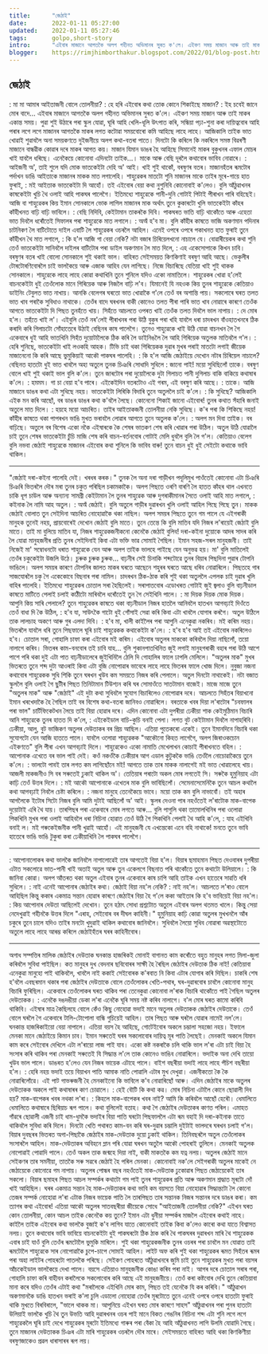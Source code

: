 ```yaml
---
title:		"জেঠাই"
date:		2022-01-11 05:27:00
updated:	2022-01-11 05:27:46
tags: 	    golpo,short-story
intro:      "এইবাৰ মাজানে আগতকৈ অলপ গহীনত অভিমানৰ সুৰত ক'লে। এইকণ সময় মাজান আৰু তাই মাকৰ একান্ত সময়।"
blogger:	https://rimjhimborthakur.blogspot.com/2022/01/blog-post.html
---
```


## জেঠাই

: মা মা আমাৰ আইতাজনী বোলে তোলনীয়া?
: হে হৰি এইবোৰ কথা তোক কোনে শিকাইছে মাজান?
: ইহ চবেই জানে মোৰ বাদে...
এইবাৰ মাজানে আগতকৈ অলপ গহীনত অভিমানৰ সুৰত ক'লে। এইকণ সময় মাজান আৰু তাই মাকৰ একান্ত সময়। পুৱা শুই উঠাৰে পৰা স্কুল যোৱা, ঘূৰি আহি খেলি-ধূলি উৎপাত কৰি, সন্ধিয়া পঢ়া-শুনা কৰা দায়িত্ববোৰ আহি পৰাৰ লগে লগে মাজানৰ আগতকৈ মাকৰ লগত কটোৱা সময়বোৰো কমি আহিছে লাহে লাহে। আজিকালি তাইক ভাত খোৱাই শুৱাবলৈ অনা সময়কণতে দুইজনীয়ে অলপ কথা-বতৰা পাতে। দিনটো কি কৰিলে কি নকৰিলে সমস্ত বিৱৰণী মাজানে বান্ধৱীক কোৱাৰ দৰে মাকৰ আগত কয়। মাজান যিমান ডাঙৰ হৈ আহিছে সিমানেই মাকৰ বুকুখনৰ এফাল মোচৰ খাই যাবলৈ ধৰিছে। এনেকৈয়ে কোনোবা এদিনটো তাইক...। মাকে আৰু বেছি দূৰলৈ কথাবোৰ ভাবিব নোৱাৰে।
: আইজনী অ', তাই শুলে যদি মোক ভাতকেইটা দেহি অ' আই। খাই শুই থাকোঁ, বৰষুণৰ বতৰ। 
মাজানহঁতৰ ৰূমটোৰ পৰ্দাখন ডাঙি আইতাকে মাজানৰ মাকক মাত লগালেহি। শাহুৱেকৰ মাতটো শুনি মাজানৰ মাকে তাইৰ মূৰে-গায়ে হাত ফুৰাই,
: মই আইতাক ভাতকেইটা দি আহোঁ। তই এইবোৰ বেয়া কথা নুশুনিবি কোনোবাই ক'লেও।
বুলি আঁঠুৱাখনৰ কাষকেইটা খুচি থৈ ওলাই আহি পাকঘৰ পালেগৈ। ইতিমধ্যে শাহুৱেকে পানী-দুনি গোটাই পিটাই পীৰাখন পাৰি বহিছেই। আজি বা শাহুৱেকৰ কিয় ইমান সোনকালে ভোক লাগিল মাজানৰ মাক অৰ্থাৎ তুনে কুকাৰটো খুলি ভাতকেইটা কাঁহৰ কাঁহীখনত বাঢ়ি বাঢ়ি ভাবিলে।
: বেছি নিদিবি, কেইটামান তাকৰকৈ দিবি।
পাকঘৰত ভাতি বাঢ়ি থাকোঁতে আৰু এহেতা ভাত দিবলৈ ধৰোঁতেই সিফালৰ পৰা শাহুৱেকে মাত লগালে।
: অঅঁ হ'ব মা। 
বুলি কাঁহীৰ কাষতে ভাজি অকণমান পদিনাৰ চাটনিকণ লৈ বাটিটোতে দাইল এবাটি লৈ শাহুৱেকৰ ওচৰলৈ আহিল। এনেই ওপৰে ওপৰে পকাখনত হাত ফুৰাই তুনে কাঁহীখন থৈ মাত লগালে,
: কি হ'ল আজি গা বেয়া নেকি? নটা বজাৰ চিৰিয়েলখনো নাচালে যে।
বোৱাৰীয়েকৰ কথা শুনি তেওঁ ভাতকেইটা সানিবলৈ দাইলৰ বাটিটোৰ পৰা ডাইল অকণমান লৈ মাত দিলে,
: এহ একেসোপাকে কিখন চাবি। বৰষুণৰ বতৰ খাই বোলো সোনকালে শুই থকাই ভাল।
বাহিৰত সেইসময়ত কিণকিণাই বৰষুণ আহি আছে। ভেকুলীৰ টোৰটোৰণিবোৰলৈ চাই ভালকৈয়ে আৰু এজাক আহিব যেন লাগিছে। নিজে বিচাৰিছে যেতিয়া খাই শুই থাকক সোনকালে। 
শাহুৱেকে লাহে লাহে কোৱা কথাখিনি তুনে শুনিলে যদিও একো নামাতিলে। শাহুৱেকৰ খোৱা হ'লেই বাচনকেইটা ধুই তেওঁলোক মানে গিৰিয়েক আৰু নিজলৈ বাঢ়ি ল'ব। যিমানেই যি নহওক কিয় তুনৰ শাহুৱেকে কেতিয়াও ডাইনিং টেবুলত ভাত নাখায়। আনকি বেলেগৰ ঘৰতো ভাত খোৱাকৈ গ'লে তেওঁ বৰ অশান্তি পায়। সকলোৰে ঘৰত তলত ভাত খাব পৰাকৈ সুবিধাও নাথাকে। তেওঁৰ বাদে ঘৰখনৰ বাকী কোনেও তলত পীৰা পাৰি ভাত খাব নোৱাৰে কাৰণে তেও‍ঁক আগতে ভাতকেইটা দি পিছত তুনহঁতে খায়। সিহঁতে আচলতে ওপৰত খাই তেওঁক তলত দিবলৈ ভাল নাপায়।
: দে মোৰ হ'ল। তহঁতে খাই ল'।
এইবুলি তেওঁ নৰ'লেই পীৰাখনৰ পৰা উঠি বুকুৰ পৰা খহি যাবলৈ ধৰা চাদৰখন বাঁওহাতখনৰে ঠিক কৰাদি কৰি গিলাচটো সোঁহাতেৰে উঠাই বেছিনৰ কাষ পালেগৈ। তুনেও শাহুৱেকে খাই উঠি যোৱা বাচনখন লৈ গৈ একেবাৰে ধুই আহি ভাতখিনি সিহঁত দুয়োটালৈকে ঠিক কৰি লৈ ডাইনিঙলৈ লৈ আহি গিৰিয়েক অতুলক মাতিবলৈ গ'ল।
: হেৰি শুনিছে, ভাতকেইটা খাই লওকহি আহক।
টিভি চাই থকা গিৰিয়েকক দুৱাৰ মুখৰ পৰাই মাতটো লগাই জীয়েক মাজানেনো কি কৰি আছে ভুমুকিয়াই আকৌ পাকঘৰ পালেহি।
: কি হ'ল আজি জেঠাইয়ে দেখোন নটাৰ চিৰিয়েল নাচালে?
বেছিনত হাতটো ধুই ভাত খাবলৈ অহা অতুলে তুনক চিঞৰি সোধাদি সুধিলে
: জানো পাই! ময়ো সুধিছিলোঁ তাকে। বৰষুণ বোলে খাই শুই থকাই ভাল বুলি ক'লে।
তুনে জাৰটোৰ পৰা দুয়োলৈকে দুটা গিলাচত পানী দুগিলাচ বাকি বাকিয়ে কথাষাৰ ক'লে।
: হমমম। গা চা বেয়া হ'ব পাৰে। এইকেইদিন বতৰটোও এই গৰম, এই বৰষুণ কৰি আছে।
: তাকে। আজি মাজানে ডাঙৰ কথা এটা সুধিছে নহয়।
ভাতকেইটা লিৰিকি বিদাৰি তুনে অতুললৈ চাই ক'লে।
: কি সুধিছে? আজিকালি এইক মন কৰি আছোঁ, বৰ ডাঙৰ ডাঙৰ কথা ক'বলৈ লৈছে। কোনেনো শিকাই জানো এইবোৰ!
তুনৰ কথাত সঁহাৰি জনাই অতুলে মাত দিলে।
: হয়হে ময়ো আচৰিত। তাইৰ আইতাকজনী তোলনীয়া নেকি সুধিছে। ক'ৰ পৰা কি শিকিছে নহয়!
কাঁহীৰ কাষতে থকা পাপৰখন ভাঙি মুখত ভৰাবলৈ লোৱাৰ আগতে তুনে অতুলক ক'লে।
: অলপ মন দিবা তাইক। বৰ বাঢ়িছে।
অতুলে বৰ বিশেষ একো নকৈ এইষাৰকে কৈ শেষৰ ভাতকণ শেষ কৰি খোৱাৰ পৰা উঠিল।
অতুল উঠি যোৱালৈ চাই তুনে শেষৰ ভাতকেইটা চুঁচি মাজি শেষ কৰি বাচন-বৰ্তনবোৰ গোটাই মেলি ধুবলৈ বুলি লৈ গ'ল।
কেতিয়াও বেলেগ বুলি নভবা জেঠাই শাহুৱেকে মাজানৰ এইবোৰ কথা শুনিলে কি ভাবিব বাৰু! তুনে বাচন ধুই ধুই সেইটো কথাকে ভাবি থাকিল।
*****
"জেঠাই দৰা-কইনা পালেহি দেই। খৰধৰ কৰক।"
তুনক লৈ অনা দৰা গাড়ীখন পদূলিমুখ পাওঁতেই কোনোবা এটা চিঞৰি চিঞৰি ভিতৰলৈ দৌৰ মৰা তুনৰ চকুত পৰিছিল চকামকাকৈ। অলপ পিছতে ওৰণি বাৰণি লৈ হাতত কাঁহৰ থাল এখনতে চাকি ধূপ চাউল আৰু অন্যান্য সামগ্ৰী কেইটামান লৈ তুনৰ শাহুৱেক আৰু দুগৰাকীমানৰ সৈতে ওলাই আহি মাত লগালে,
: কইনাক লৈ নামি আহ অতুল।
: অঅঁ জেঠাই।
বুলি অতুলে গাড়ীৰ দুৱাৰখন খুলি ওলাই আহিল পিছে পিছে তুন। মাকক জেঠাই বোলাত তুন সেইদিনা আচৰিত নোহোৱাকৈ থকা নাছিল। অলপ সময়ৰ পিছতে তুনে গম পালে যে এইগৰাকী মানুহক তুনেই নহয়, প্ৰায়বোৰেই দেখোন জেঠাই বুলি মাতে। তুনে তেন্তে কি বুলি মাতিব যদি নিজৰ ল'ৰায়েই জেঠাই বুলি মাতে। তাই মা বুলিয়ে মাতিব যা, নিজৰ শাহুৱেকজনীকনো কেনেকৈ জেঠাই বুলিব! দৰা-কইনা দুয়োকে আদৰ সাদৰ কৰি লৈ যোৱা মানুহজনীৰ প্ৰতি তুনৰ সেইদিনাই কিবা এটা ভক্তি ভাৱ সোমাই গৈছিল। ইমান সহজ-সৰল মানুহজনী। তাই নিজেই মা' সম্বোধনটো ধৰাত শাহুৱেকে যেন আৰু অলপ তাইক ভালহে পাইছে যেন অনুভৱ হয়। মা' বুলি মাতিলেই তেওঁৰ চকুকেইটা উজলি উঠে।
চুৰুক চুৰুক চুৰুক...
বাঢ়নীৰ সেই চিনাকি শব্দটোৱে তুনৰ বিয়াৰ পিছদিনা পুৱাৰ টোপনি ভাঙিলে। অলপ সময়ৰ কাৰণে টোপনিৰ জালত মাকৰ ঘৰতে আছেনে শহুৰৰ ঘৰতে আছে ধৰিব নোৱাৰিলে। পিছতহে গাৰ সাজযোৰলৈ চকু গৈ একেকোবে বিছনাৰ পৰা নামিল। চাদৰখন ঠিক-ঠাক কৰি শুই থকা অতুললৈ এপলক চাই দুৱাৰ খুলি বাহিৰ পালেহি। ইতিমধ্যে শাহুৱেকৰ চোতাল সৰা হৈছিলেই। সৰাপাতবোৰ এডোখৰত গোটাই জুই জ্বলাও বুলি বাঢ়নীডাল কাষতে মাটিতে পেলাই চলাই
কাঠীটো মাৰিবলৈ ধৰোঁতেই তুন গৈ সেইখিনি পালে।
: মা দিয়ক দিয়ক মোক দিয়ক। আপুনি কিয় সাৰি পেলালে? 
তুনে শাহুৱেকৰ কাষতে থকা বাঢ়নীডাল নিজৰ হাতলৈ আনিবলৈ হাতখন আগবঢ়াই দিওঁতে তেওঁ বাধা দি কৈ উঠিল,
: হ'ব যা, সাউৎকৈ গাটো ধুই গোঁসাই সেৱা কৰি কিবা এটা খাবলৈ যোগাৰ কৰগৈ। অতুল উঠিলে তাক লালচাহ অকণে আৰু গুৰ এলদা দিবি।
: হ'ব মা, খালী কাইলৈৰ পৰা আপুনি এনেকুৱা নকৰিব। মই কৰিম নহয়।
ভিতৰলৈ যাবলৈ ধৰি তুনে পিছফালে ঘূৰি চাই শাহুৱেকক কথাকেইটা ক'লে।
: হ'ব হ'ব আই তই এইবোৰ নকৰিলেও হ'ব। চোতাল সৰা, গোহালি চাফা কৰা এইবোৰ মই কৰিম। এইবোৰ অতুলৰ মাককো কৰিবলৈ দিয়া নাছিলোঁ, তয়ো নালাগে কৰিব। ভিতৰৰ কাম-বনবোৰ তই চাবি যাহ...
বুলি শুকানপাতখিনিত জুই লগাই মানুহগৰাকী বহাৰ পৰা উঠি আশে পাশে পৰি থকা দুই এটা পাত বাঢ়নীডালেৰে জুইখিনিলৈ ঠেলি দি গোহালিৰ ফালে ঢাপলি মেলিলে।
"অতুলৰ মাক"
মুখৰ ভিতৰতে তুনে শব্দ দুটা আওৰাই কিবা এটা বুজি নোপোৱাৰ ভাবেৰে লাহে লাহে ভিতৰৰ ফালে খোজ দিলে।
নুবুজা নজনা কথাবোৰ শাহুৱেকক সুধি শিকি তুনে ঘৰখন খুউব কম সময়তে নিজৰ কৰি পেলালে। অতুল দিনটো নাথাকেই। নটা বজাত স্কুললৈ বুলি ওলাই গৈ ছুটীৰ পিছত তিনিটামান টিউশ্যন কৰি ঘৰ সোমাওঁতে সাতটামান বাজেই। মাজে মাজে তুনে "অতুলৰ মাক" আৰু "জেঠাই" এই দুটা কথা সুধিবলৈ সুযোগ বিচাৰিলেও নোপোৱাৰ দৰে। আচলতে সিহঁতৰ বিয়াখনো ইমান খৰখেদাকৈ হৈ গৈছিল তাই বৰ বিশেষ কথা-বতৰা জানিবও নোৱাৰিলে। বৰতাকে খবৰ দিয়া ল'ৰাটোৰ "চবফালৰ পৰা ভাল" চাৰ্টিফিকেটখন লৈয়ে তাই বিয়া হোৱাৰ দৰে। এদিন কোনোবা এটা দুপৰীয়া ঢেকীয়া শাক কেইমুঠিমান বিচাৰি আনি শাহুৱেকে তুনৰ হাতত দি ক'লে,
: এইকেইডাল বাচি-কুচি বনাই পেলা। লগত বুট কেইটামান দিবলৈ নাপাহৰিবি। ঢেকীয়া, আলু, বুট ভাজিকণ অতুলৰ দেউতাকৰ বৰ প্ৰিয় আছিল। এতিয়া পুতেকৰো একেই।
তুনে ইমানদিনে বিচাৰি থকা সুযোগটো যেন আজি হাততে পালে। যাবলৈ ওলোৱা শাহুৱেকক "আকৌনো কিহত লাগেগৈ, অলপ জিৰাওকচোন এইকণতে" বুলি পীৰা এখন আগবঢ়াই দিলে। শাহুৱেকেও একো নামাতি মেখেলাখন কোচাই পীৰাখনতে বহিল।
: আপোনাক এখেতে বৰ ভাল পাই দেই।
কওঁ নকওঁকৈ ঢেকীয়াৰ আগ এডাল কুটুককৈ ভাঙি তেওঁলৈ নোচোৱাকৈয়ে তুনে ক'লে।
: ভালটো পাবই তাৰ লগত কম লাগিছোঁনে মই! আগতে তাক তাৰ মাকক নালাগেই মই ভাত খোৱালেহে খায়। আজলী মাকজনীও সি বৰ সৰুতেই ঢুকাই থাকিল অ'। তেতিয়াৰ পৰাটো অকল মোৰ লগতেই সি।
সৰুকৈ হুমুনিয়াহ এটা কাঢ়ি তেওঁ উত্তৰ দিলে।
: মই আকৌ আপোনাকে এখেতৰ মাক বুলি ভাবিছিলোঁ।
সেমেনাসেমেনিকৈ তুনে আচল কথালৈ কথা আগবঢ়াই নিবলৈ চেষ্টা কৰিলে।
: নজনা মানুহে তেনেকৈয়ে ভাবে। ময়ো তাক কম বুলি নাভাবোঁ। তই অহাৰ আগলৈকে ইটোৰ সিটো নিজৰ বুলি আমি দুটাই আছিলোঁ অ' আই। স্কুলৰ দেওনা পাৰ নহওঁতেই ল'ৰাটোক মাক-বাপেক দুয়োটাই এৰি থৈ যায়। তাৰপিছৰ পৰা একেবাৰে মোৰ লগতে আৰু...
বুলি পাগুলি থকা তামোলখিনিৰ পৰা ওলোৱা পিকখিনি মুখৰ পৰা ওলাই আহিবলৈ ধৰা নিচিনা হোৱাত তেওঁ উঠি গৈ পিকখিনি পেলাই থৈ আহি ক'লে,
: যাহ এইখিনি বনাই ল। মই গৰুকেইজনীক পানী খুৱাই আহোঁ।
এই মানুহজনী যে এখন্তেকো এনে বহি নাথাকে! মনতে তুনে ভাবি হাতেৰে ভাঙি ভাঙি টুকুৰা কৰা ঢেকীয়াখিনি লৈ পাকঘৰ পালেগৈ।
*****
: আপোনালোকৰ কথা ভালকৈ জানিবলৈ নাপালোৱেই তাৰ আগতেই বিয়া হ'ল।
বিয়াৰ ছমাহমান পিছত দেওবাৰৰ দুপৰীয়া এটাত সকলোৱে ভাত-পানী খাই অতাই অতুল আৰু তুন একেলগে বিছনাত পৰি থাকোঁতে তুনে কথাটো উলিয়ালে।
: কি জানিবা কোৱা।
অলপ আঁতৰত থকা অতুল এইবাৰ তুনৰ একেবাৰে কাষ চাপি আহি তাইক এখন হাতেৰে সাৱতি ধৰি সুধিলে।
: নাই এনেই আপোনাৰ জেঠাইৰ কথা। জেঠাই বিয়া নহ'ল নেকি?
: নাই নহ'ল। আচলতে ল'ৰাও বোলে আহিছিল কিন্তু ককাৰ একমাত্ৰ সন্তান হোৱাৰ কাৰণে জেঠাইৰ বিয়া হৈ গ'লে ককা আইতাৰ কি হ'ব ভাবিয়েই বিয়া নহ'ল।
: কিয় আপোনাৰ দেউতা আছিলেই দেখোন।
তুনে হঠাৎ সোধা প্ৰশ্নটোত অতুলে এইবাৰ অলপ থতমত খালে। কিন্তু সেয়া নেদেখুৱাই গহীনকৈ উত্তৰ দিলে "এৰাহ, সেইবোৰ বৰ দীঘল কাহিনী।"
হুমুনিয়াহ কাঢ়ি কোৱা অতুলৰ মুখখনলৈ আঁৰ চকুৰে তুনে চালে যদিও তাইৰ মনটো খুদুৱাই থাকিল কথাবোৰ জানিবলৈ। সুধিবলৈ লৈয়ো সুধিব নোৱাৰা অৱস্থাটোতে অতুলে লাহে লাহে আৰম্ভ কৰিলে জেঠাইহঁতৰ ঘৰৰ কাহিনীবোৰ।
*****
অগাধ সম্পত্তিৰ মালিক জেঠাইৰ দেউতাক ঘনকান্ত হাজৰিকই মোনাই বাগানত কাম কৰোঁতে বহুত মানুহৰ লগত মিলা-জুলা কৰিবলৈ সুবিধা পাইছিল। কত মানুহৰ দুখ বেদনাৰ ছবিবোৰৰ সাক্ষী হৈ ৰৈছিল জেঠাইৰ দেউতাক ঠিক নাই! কেতিয়াবা এনেকুৱা মানুহো পাই থাকিবলৈ, খাবলৈ নাই ককাই সেইবোৰক ক'ৰবাত নি কিবা এটাৰ যোগাৰ কৰি দিছিল। চাকৰি শেষ হ'বলৈ এবছৰমান থকাৰ পৰা জেঠাইৰ দেউতাকে বোলে তেওঁলোকৰ খেতি-পথাৰ, ঘৰ-দুৱাৰবোৰ চাবলৈ কোনোবা মানুহ বিচাৰি ফুৰিছিল। একেবাৰে তেওঁলোকৰ ঘৰত থাকিব পৰা তেনেকুৱা কোনোবা ল'ৰাক বিচাৰি থাকোঁতে পাই গৈছিল অতুলৰ দেউতাকক।
: এনেকৈ দঙদঙীয়া ডেকা ল'ৰা এনেকৈ ঘূৰি সময় নষ্ট কৰিব নালাগে। ব'ল মোৰ ঘৰত কামো কৰিবি থাকিবি।
এইষাৰ মাত্ৰ কৈছিলহে বোলে কেঁও কিছু নোহোৱা ভদাই মানে অতুলৰ দেউতাকক জেঠাইৰ দেউতাকে। তেওঁ বোলে ঘৰলৈ গৈ একেবাৰে টালি-টোপোলা বান্ধি গুচিয়েই আহিল। তাৰ পিছত আৰু ঘৰলৈ যোৱাৰ নামেই নল'লে। ঘনকান্ত হাজৰিকাইয়ো বেয়া নাপালে। এতিয়া বয়স হৈ আহিছে, গোটেইবোৰ অকলে চম্ভালা সহজো নহয়। ইফালে মেনকা মানে জেঠাইয়ে কিমান চাব। ইমান সৰুতেই ঘৰৰ সকলোবোৰ দায়িত্ব মূৰ পাতি লৈছেই। মেনকাই অকলে যিমান কাম কৰে সেইবোৰ দেখিলে এটা ল'ৰায়ো লাজ পাই যাব। একো কষ্ট নকৰাকৈ চলি থাকি ভাল ল'ৰা এটা চাই বিয়া হৈ সংসাৰ কৰি থাকিব পৰা মেনকাই সৰুতেই যি সিদ্ধান্ত ল'লে তাক কোনেও ভাঙিব নোৱাৰিলে। ভদাইক অনা দেখি তায়ো খুউব ভাল পালে। ডাঙৰত হ'লেও যেন নিজৰ ভায়েক এটাহে পালে। বাইশ বছৰীয়া ভদাই লাহে লাহে পঁচিশ বছৰীয়া হ'ল।
: হেৰি নহয় ভদাই তয়ে বিয়াখন পাতি আমাক নাতি পোৱালি এটাৰ মুখ দেখুৱা। এজনীকতো কৈ কৈ নোৱাৰিলোঁৱে। এই পাট গাভৰুজনী হৈ মেনকাইনো কি ভাবিলে ক'ব নোৱাৰিছোঁ আৰু।
এদিন জেঠাইৰ মাকে অতুলৰ দেউতাকক অকলে পাই কথাষাৰৰ কাণ চোৱালে।
: হেই বৌটি কি কথা কৱ। মোৰ নিচিনা এটালৈ কোনে ছোৱালী দিব হয়? মাক-বাপেকৰ খবৰ নথকা ল'ৰা।
: কিহলে মাক-বাপেকৰ খবৰ নাই? আমি কি কৰিবলৈ আছোঁ হেৰৌ।
ধেমালিতে ধেমালিতে কথাষাৰে ছিৰিয়াচ ৰূপ পালে। কথা বুলিলেই বতাহ। কথা গৈ জেঠাইৰ দেউতাকৰ কাণত পৰিল। এমাহত গাঁৱৰে ছোৱালী এজনী চাই ধাম-ধুমকৈ ভদাইৰ বিয়া পাতি ঘৰটো পিছফাললৈ এটা ৰূম বহাই দি দৰা-কইনাক তাতে থাকিবলৈ সুবিধা কৰি দিলে। দিনটো খেতি পথাৰত কাম-বন কৰি ঘৰ-দুৱাৰ চম্ভালি দুইটাই ভালদৰে ঘৰখন চলাই গ'ল। বিয়াৰ দুবছৰৰ ভিতৰত অগা-পিছাকৈ জেঠাইৰ মাক-দেউতাক দুয়ো ঢুকাই থাকিল। তিনিবছৰলৈ অতুল তেওঁলোকৰ সংসাৰলৈ আহিল। মাক-দেউতাকৰ অবিহনে ম্লান পৰি যোৱা ঘৰখন অতুলৈ আকৌ পোহৰাই তুলিলে। মেনকাই অতুলক নোপোৱাই পোৱাদি পালে। তেওঁ অকল তাক জন্মহে দিয়া নাই, বাকী মাকতকৈ কম যত্ন নলয়। অতুলৰ জেঠাই মানে সেইকণৰ তাৰ সমনীয়া, তাতকৈ সৰু সৱৰে জেঠাই হৈ পৰিল মেনকা। কোনোবাই নক'লে সেইগৰাকী অতুলৰ মাকেই নে জেঠায়েকে কোনোৱে গম নাপায়। অতুলৰ পোন্ধৰ বছৰ নহওঁতেই মাক-দেউতাক ঢুকোৱাৰ পিছত জেঠায়েকেই তাৰ সকলো। 
বিয়াৰ ছমাহৰ পিছত আচল সম্পৰ্কৰ কথাটো গম পাই তুনৰ শাহুৱেকৰ প্ৰতি আৰু অকণমান শ্ৰদ্ধাত মূৰটো দোঁ খাই আহিছিল। ঘৰৰ একমাত্ৰ সন্তান হৈ মাক-দেউতাকৰ কথা ভাবি কম বয়সতে বিয়া নোহোৱাৰ সিদ্ধান্তটো লৈ কোনো তেজৰ সম্পৰ্ক নোহোৱা ল'ৰা এটাক নিজৰ ভায়েক পাতি লৈ তাৰপিছত তাৰ সন্তানক নিজৰ সন্তানৰ দৰে ডাঙৰ কৰা। কম ত্যাগৰ কথা এইবোৰ! 
এতিয়া আকৌ অতুলৰ সাতবছৰীয়া জীয়েকে সোধে "আইতাজনী তোলনীয়া নেকি?" এইখন ঘৰত কোন তোলনীয়া, কোন আচল তাইক কেনেকৈ কয় তুনে? ইমান এটা ধুনীয়া সম্পৰ্কৰ মাজলৈ এইবোৰ কথাই নাহে। কাইলৈ তাইক এইবোৰ কথা ভালকৈ বুজাই ক'ব লাগিব যাতে কোনোবাই তাইক কিবা ক'লেও কাৰো কথা যাতে বিশ্বাসত নলয়। তুনে কথাবোৰ ভাবি ভাবিয়ে বাচনকেইটা ধুই পাকঘৰটো ঠিক ঠাক কৰি থৈ পাকঘৰৰ দুৱাৰখন মাৰি থৈ শাহুৱেকক এবাৰ চাই যাওঁ বুলি তেওঁৰ ৰূমটোলৈ ভুমুকি মাৰিলে। শুই থকা শাহুৱেকজনীক তুনৰ ওচৰৰ পৰা চাবলৈ মন যোৱাত তাই ৰূমটোলৈ শাহুৱেকে সাৰ নোপোৱাকৈ চুপে-চাপে সোমাই আহিল। লাইট অফ কৰি শুই থকা শাহুৱেকৰ ৰূমত সিহঁতৰ ৰূমৰ পৰা অহা লাইটৰ পোহৰটো পাতলকৈ পৰিছে। সেইকণ পোহৰতে আঁঠুৱাখনৰে জুমি চাই তুনে শাহুৱেকৰ মুখত পৰা বয়সৰ আঁচকেইডাল ভালকৈয়ে দেখা পালে। বয়সে এতিয়াও মানুহজনীক কোঙা কৰিব পৰা নাই। আগৰ দৰে চোতাল সৰাৰ পৰা, গোহালি চাফা কৰি বাহীবন কৰালৈকে সকলোবোৰ কৰি আছে এই মানুহজনীয়ে। তেওঁ কৰা কষ্টবোৰ দেখি তুনে কেতিয়াবা মানা কৰে যদিও তেওঁৰ এটাই কথা "মৰালৈকে এইখিনি মোৰ কাম, পিছত তই যেনেকৈ যি কৰ কৰিবি।" আঁঠুৱাখন অকণমানকৈ ডাঙি হাতখন ভৰাই ক'লা চুলি এডালো নোহোৱা তেওঁৰ মূৰটোতে  তুনে এনেই ওপৰে ওপৰে হাতটো ফুৰাই থাকি  মুখতে বিৰবিৰালে,
"ভালে থাকক মা। আপুনিয়ে এইখন ঘৰত মোৰ কাৰণে সাহস"
আঁঠুৱাখনৰ পৰা পুনৰ হাতটো উলিয়াই ভালকৈ খুচি থৈ তুন উভতি আহি দুৱাৰখনৰ ওচৰ পাই মানে বিকত গেঙনিৰ নিচিনা শব্দ এটা শুনি লগে লগে শাহুৱেকলৈ ঘূৰি চাই দেখে শাহুৱেকৰ মূৰটো ইতিমধ্যে গাৰুৰ পৰা বেঁকা হৈ আহি আঁঠুৱাখনত লাগি উলমি যোৱাদি গৈছে। তুনে মাজানৰ দেউতাকক চিঞৰ এটা মাৰি শাহুৱেকৰ ওচৰলৈ দৌৰ মাৰে। সেইসময়তে বাহিৰত আহি থকা কিণকিণীয়া বৰষুণজাকেও প্ৰৱল ধাৰাসাৰৰ ৰূপ লয়।